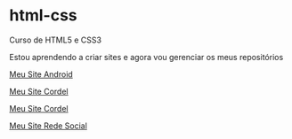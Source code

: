 # html-css
Curso de HTML5 e CSS3

Estou aprendendo a criar sites e agora vou gerenciar os meus repositórios

<a href="https://artjiyr.github.io/site-android/" target="_blank">Meu Site Android</a>

<a href="https://artjiyr.github.io/-cordel/" target="_blank">Meu Site Cordel</a>

<a href="https://artjiyr.github.io/-cordel/" target="_blank">Meu Site Cordel</a>

<a href="https://artjiyr.github.io/projeto-rede-social/" target="_blank">Meu Site Rede Social</a>